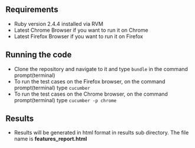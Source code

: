 ## Requirements
* Ruby version 2.4.4 installed via RVM
* Latest Chrome Browser if you want to run it on Chrome
* Latest Firefox Browser if you want to run it on Firefox

## Running the code
* Clone the repository and navigate to it and type ```bundle``` in the command prompt(terminal)
* To run the test cases on the Firefox browser, on the command prompt(terminal) type ```cucumber```
* To run the test cases on the Chrome browser, on the command prompt(terminal) type ```cucumber -p chrome```

## Results
* Results will be generated in html format in results sub directory. The file name is **features_report.html**


